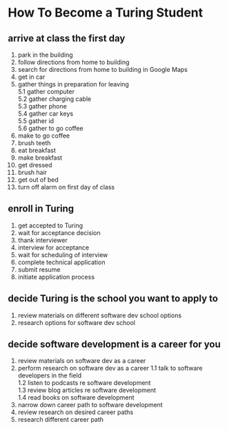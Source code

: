 # How To Become a Turing Student

## arrive at class the first day
  1. park in the building
  2. follow directions from home to building
  3. search for directions from home to building in Google Maps
  4. get in car
  5. gather things in preparation for leaving  
    5.1 gather computer  
    5.2 gather charging cable  
    5.3 gather phone  
    5.4 gather car keys  
    5.5 gather id  
    5.6 gather to go coffee
  6. make to go coffee
  7. brush teeth
  8. eat breakfast
  9. make breakfast
  10. get dressed
  11. brush hair
  12. get out of bed
  13. turn off alarm on first day of class

## enroll in Turing
  1. get accepted to Turing
  2. wait for acceptance decision
  3. thank interviewer
  4. interview for acceptance
  5. wait for scheduling of interview
  6. complete technical application
  7. submit resume
  8. initiate application process

## decide Turing is the school you want to apply to
  1. review materials on different software dev school options
  2. research options for software dev school

## decide software development is a career for you
  1. review materials on software dev as a career
  2. perform research on software dev as a career
    1.1 talk to software developers in the field  
    1.2 listen to podcasts re software development  
    1.3 review blog articles re software development  
    1.4 read books on software development  
  3. narrow down career path to software development  
  4. review research on desired career paths
  5. research different career path
